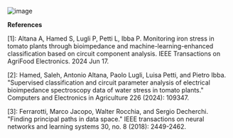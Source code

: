 ![image](https://github.com/user-attachments/assets/a3fa40dd-21d2-4d5e-8398-f05ae9a6461e)






**References** 

[1]: Altana A, Hamed S, Lugli P, Petti L, Ibba P. Monitoring iron stress in tomato plants through bioimpedance and machine-learning-enhanced classification based on circuit component analysis. IEEE Transactions on AgriFood Electronics. 2024 Jun 17.

[2]: Hamed, Saleh, Antonio Altana, Paolo Lugli, Luisa Petti, and Pietro Ibba. "Supervised classification and circuit parameter analysis of electrical bioimpedance spectroscopy data of water stress in tomato plants." Computers and Electronics in Agriculture 226 (2024): 109347.

[3]: Ferrarotti, Marco Jacopo, Walter Rocchia, and Sergio Decherchi. "Finding principal paths in data space." IEEE transactions on neural networks and learning systems 30, no. 8 (2018): 2449-2462.
